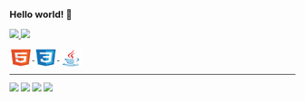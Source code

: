 ### Hello world! 👋


<div>
  <a href="https://beacons.page/bruno_oliveira">
  <img height="160em" src="https://github-readme-stats.vercel.app/api?username=Brunolivier&show_icons=true&theme=drark&include_all_commits=true&count_private=true"/>
  <img height="160em" src="https://github-readme-stats.vercel.app/api/top-langs/?username=Brunolivier&layout=compact&langs_count=7&theme=dark"/>
</div> 
  <div style="display: inline_block"><br>
  <img align="center" alt="Bruno-HTML" height="30" width="40" src="https://raw.githubusercontent.com/devicons/devicon/master/icons/html5/html5-original.svg">
  <img align="center" alt="Bruno-CSS" height="30" width="40" src="https://raw.githubusercontent.com/devicons/devicon/master/icons/css3/css3-original.svg">
  <img align="center" alt="Bruno-JAVA" height="30" width="40" src="https://raw.githubusercontent.com/devicons/devicon/master/icons/java/java-original.svg">
</div>



----

  
<div> 
  <a href="https://www.instagram.com/bruno_livier/?hl=pt-br" target="_blank"><img src="https://img.shields.io/badge/Instagram-E4405F?style=for-the-badge&logo=instagram&logoColor=white" target="_blank"></a>
  <a href = "https://github.com/Brunolivier"><img src="https://img.shields.io/badge/GitHub-100000?style=for-the-badge&logo=github&logoColor=white" target="_blank"></a>
  <a href = "mailto:bpereiraoliveira@gmail.com"><img src="https://img.shields.io/badge/-Gmail-%23333?style=for-the-badge&logo=gmail&logoColor=white" target="_blank"></a>
  <a href="https://www.linkedin.com/in/bruno-leandro-pereira-oliveira-003185104/" target="_blank"><img src="https://img.shields.io/badge/-LinkedIn-%230077B5?style=for-the-badge&logo=linkedin&logoColor=white" target="_blank"></a>  
</div>
 
